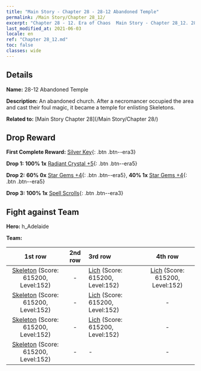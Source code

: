 ```yaml
---
title: "Main Story - Chapter 28 - 28-12 Abandoned Temple"
permalink: /Main Story/Chapter 28_12/
excerpt: "Chapter 28 - 12. Era of Chaos  Main Story - Chapter 28_12. 28-12 Abandoned Temple"
last_modified_at: 2021-06-03
locale: en
ref: "Chapter 28_12.md"
toc: false
classes: wide
---
```


## Details

 **Name:** 28-12 Abandoned Temple

 **Description:** An abandoned church. After a necromancer occupied the area and cast their foul magic, it became a temple for enlisting Skeletons.

 **Related to:** [Main Story Chapter 28](/Main Story/Chapter 28/)

## Drop Reward

 **First Complete Reward:** [Silver Key](/Items/con_693/){: .btn .btn--era3}

 **Drop 1:** **100% 1x** [Radiant Crystal +5](/Items/mat_101/){: .btn .btn--era5}

 **Drop 2:** **60% 0x** [Star Gems +4](/Items/mat_93/){: .btn .btn--era5}, **40% 1x** [Star Gems +4](/Items/mat_93/){: .btn .btn--era5}

 **Drop 3:** **100% 1x** [Spell Scrolls](/Items/con_694/){: .btn .btn--era3}


## Fight against Team
 **Hero:** h_Adelaide

 **Team:**


  | 1st row | 2nd row | 3rd row | 4th row |
  |:----:|:----:|:----|:----:|
  | [Skeleton](/units/Skeleton/) (Score: 615200, Level:152)  | - | [Lich](/units/Lich/) (Score: 615200, Level:152)  | [Lich](/units/Lich/) (Score: 615200, Level:152)  |
  | [Skeleton](/units/Skeleton/) (Score: 615200, Level:152)  | - | [Lich](/units/Lich/) (Score: 615200, Level:152)  | - |
  | [Skeleton](/units/Skeleton/) (Score: 615200, Level:152)  | - | [Lich](/units/Lich/) (Score: 615200, Level:152)  | - |
  | [Skeleton](/units/Skeleton/) (Score: 615200, Level:152)  | - | - | - |


